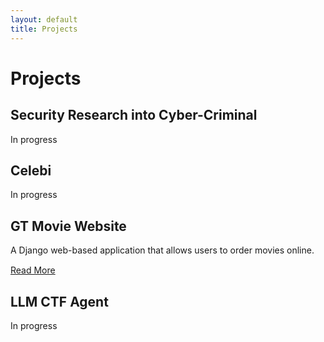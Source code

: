 ```yaml
---
layout: default
title: Projects
---
```


# Projects

## Security Research into Cyber-Criminal
In progress  



## Celebi
In progress



## GT Movie Website
A Django web-based application that allows users to order movies online.
<div style="margin-top:15px;">
  <a href="{{ '/projects/gt-movie-website/' | relative_url }}">Read More</a>
</div>


## LLM CTF Agent
In progress



